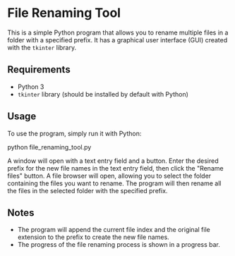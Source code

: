 # File Renaming Tool

This is a simple Python program that allows you to rename multiple files in a folder with a specified prefix. It has a graphical user interface (GUI) created with the `tkinter` library.

## Requirements

- Python 3
- `tkinter` library (should be installed by default with Python)

## Usage

To use the program, simply run it with Python:

python file_renaming_tool.py


A window will open with a text entry field and a button. Enter the desired prefix for the new file names in the text entry field, then click the "Rename files" button. A file browser will open, allowing you to select the folder containing the files you want to rename. The program will then rename all the files in the selected folder with the specified prefix.

## Notes

- The program will append the current file index and the original file extension to the prefix to create the new file names.
- The progress of the file renaming process is shown in a progress bar.


